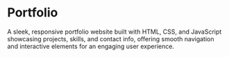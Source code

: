 # Portfolio
A sleek, responsive portfolio website built with HTML, CSS, and JavaScript showcasing projects, skills, and contact info, offering smooth navigation and interactive elements for an engaging user experience.

